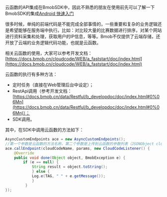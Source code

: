 云函数的API集成在BmobSDK中，因此不熟悉的朋友在使用前先可以了解一下BmobSDK的集成[Android 快速入门](https://docs.bmob.cn/data/Android/a_faststart/doc/index.html)

很多时候，单纯的前端代码是不能完成全部事情的，一些重要和复杂的业务逻辑还是希望能够在服务端中执行。比如：对比较大量的比赛数据进行排序，对某个网站进行资料采集和处理，获取用户的IP信息，等等。Bmob不仅提供了云端存储，还开放了云端的业务逻辑代码功能，也就是云函数。

相关云函数的使用，大家可以参考开发文档： [https://docs.bmob.cn/cloudcode/WEB/a_faststart/doc/index.html](https://docs.bmob.cn/cloudcode/WEB/a_faststart/doc/index.html)

云函数的执行有多种方法：

- 定时任务（直接在Web管理后台中设定）； 
- RestApi调用（参考开发文档：[https://docs.bmob.cn/data/Restful/b_developdoc/doc/index.html#0%06Mn](https://docs.bmob.cn/data/Restful/b_developdoc/doc/index.html#0%06Mn)）； 
- SDK调用。

其中，在SDK中调用云函数的方法如下：
```java
AsyncCustomEndpoints ace = new AsyncCustomEndpoints();
//第一个参数是云函数的方法名称，第二个参数是上传到云函数的参数列表（JSONObject cloudCodeParams），第三个参数是回调类
ace.callEndpoint(cloudCodeName, params, new CloudCodeListener() {
	@Override
    public void done(Object object, BmobException e) {
        if (e == null) {
            String result = object.toString();
            } else {
            Log.e(TAG, " " + e.getMessage());
            }
         }
});
```

